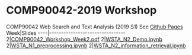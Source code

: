 # COMP90042-2019  Workshop
COMP90042 Web Search and Text Analysis (2019 S1)
See [Github Pages](https://zenanz.github.io/comp90042-2019)
Week|Slides 
----|--------------------------------
2|[COMP90042_Workshop_Week2.pdf](slides/COMP90042_Workshop_Week2.pdf)
2|[WSTA_N2_Demo.ipynb](ipynb/WSTA_N2_Demo.ipynb)
2|[WSTA_N1_preprocessing.ipynb](ipynb/WSTA_N1_preprocessing.ipynb)
2|[WSTA_N2_information_retrieval.ipynb](ipynb/WSTA_N2_information_retrieval.ipynb)
